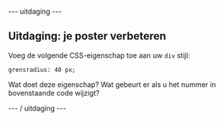 \--- uitdaging \---

## Uitdaging: je poster verbeteren

Voeg de volgende CSS-eigenschap toe aan uw `div` stijl:

    grensradius: 40 px;
    

Wat doet deze eigenschap? Wat gebeurt er als u het nummer in bovenstaande code wijzigt?

\--- / uitdaging \---